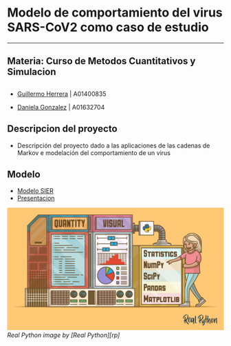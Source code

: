 # Modelo de comportamiento del virus SARS-CoV2 como caso de estudio

----------
## Materia: Curso de Metodos Cuantitativos y Simulacion


##
- [Guillermo Herrera](https://github.com/memoherreraacosta/)   |   A01400835

- [Daniela Gonzalez](https://github.com/Guemez)   |   A01632704

## Descripcion del proyecto

- Descripción del proyecto dado a las aplicaciones de las cadenas de Markov e modelación del comportamiento de un virus

## Modelo

- [Modelo SIER](https://github.com/memoherreraacosta/modelo_seir/blob/master/Model_refactored_by_Daniela.ipynb)
- [Presentacion](files/presentacion.pdf)

![realpythonimage](files/stat.webp)
*Real Python image by [Real Python][rp]*

